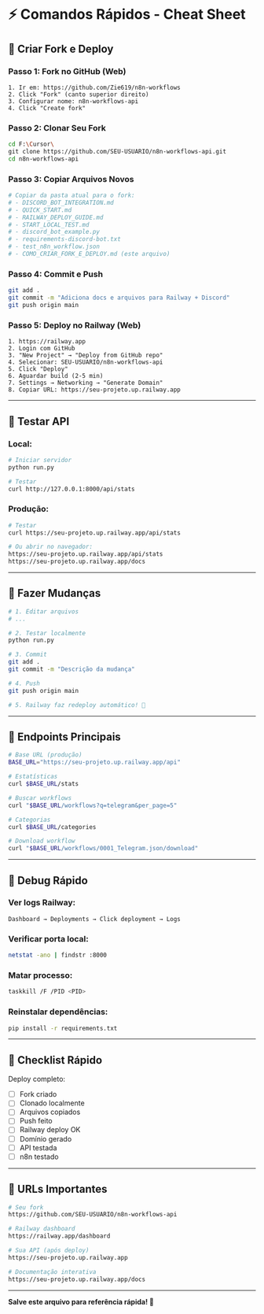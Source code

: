 # ⚡ Comandos Rápidos - Cheat Sheet

## 🍴 Criar Fork e Deploy

### Passo 1: Fork no GitHub (Web)
```
1. Ir em: https://github.com/Zie619/n8n-workflows
2. Click "Fork" (canto superior direito)
3. Configurar nome: n8n-workflows-api
4. Click "Create fork"
```

### Passo 2: Clonar Seu Fork
```bash
cd F:\Cursor\
git clone https://github.com/SEU-USUARIO/n8n-workflows-api.git
cd n8n-workflows-api
```

### Passo 3: Copiar Arquivos Novos
```bash
# Copiar da pasta atual para o fork:
# - DISCORD_BOT_INTEGRATION.md
# - QUICK_START.md
# - RAILWAY_DEPLOY_GUIDE.md
# - START_LOCAL_TEST.md
# - discord_bot_example.py
# - requirements-discord-bot.txt
# - test_n8n_workflow.json
# - COMO_CRIAR_FORK_E_DEPLOY.md (este arquivo)
```

### Passo 4: Commit e Push
```bash
git add .
git commit -m "Adiciona docs e arquivos para Railway + Discord"
git push origin main
```

### Passo 5: Deploy no Railway (Web)
```
1. https://railway.app
2. Login com GitHub
3. "New Project" → "Deploy from GitHub repo"
4. Selecionar: SEU-USUARIO/n8n-workflows-api
5. Click "Deploy"
6. Aguardar build (2-5 min)
7. Settings → Networking → "Generate Domain"
8. Copiar URL: https://seu-projeto.up.railway.app
```

---

## 🧪 Testar API

### Local:
```bash
# Iniciar servidor
python run.py

# Testar
curl http://127.0.0.1:8000/api/stats
```

### Produção:
```bash
# Testar
curl https://seu-projeto.up.railway.app/api/stats

# Ou abrir no navegador:
https://seu-projeto.up.railway.app/api/stats
https://seu-projeto.up.railway.app/docs
```

---

## 🔄 Fazer Mudanças

```bash
# 1. Editar arquivos
# ...

# 2. Testar localmente
python run.py

# 3. Commit
git add .
git commit -m "Descrição da mudança"

# 4. Push
git push origin main

# 5. Railway faz redeploy automático! 🚀
```

---

## 🎯 Endpoints Principais

```bash
# Base URL (produção)
BASE_URL="https://seu-projeto.up.railway.app/api"

# Estatísticas
curl $BASE_URL/stats

# Buscar workflows
curl "$BASE_URL/workflows?q=telegram&per_page=5"

# Categorias
curl $BASE_URL/categories

# Download workflow
curl "$BASE_URL/workflows/0001_Telegram.json/download"
```

---

## 🐛 Debug Rápido

### Ver logs Railway:
```
Dashboard → Deployments → Click deployment → Logs
```

### Verificar porta local:
```bash
netstat -ano | findstr :8000
```

### Matar processo:
```bash
taskkill /F /PID <PID>
```

### Reinstalar dependências:
```bash
pip install -r requirements.txt
```

---

## 📝 Checklist Rápido

Deploy completo:
- [ ] Fork criado
- [ ] Clonado localmente
- [ ] Arquivos copiados
- [ ] Push feito
- [ ] Railway deploy OK
- [ ] Domínio gerado
- [ ] API testada
- [ ] n8n testado

---

## 🚀 URLs Importantes

```bash
# Seu fork
https://github.com/SEU-USUARIO/n8n-workflows-api

# Railway dashboard
https://railway.app/dashboard

# Sua API (após deploy)
https://seu-projeto.up.railway.app

# Documentação interativa
https://seu-projeto.up.railway.app/docs
```

---

**Salve este arquivo para referência rápida! 📌**

